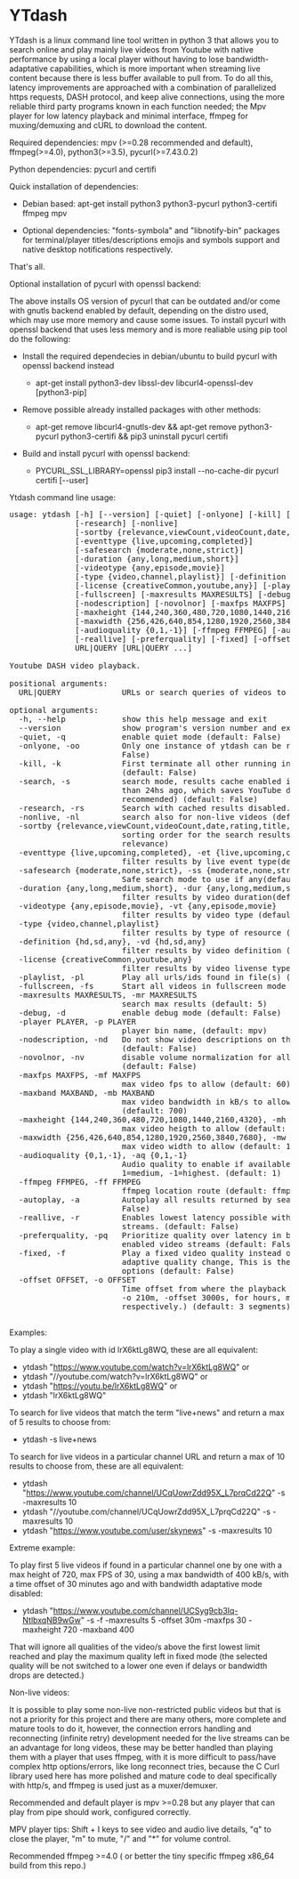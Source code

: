
# YTdash
YTdash is a linux command line tool written in python 3 that allows you to search online and play mainly live videos from Youtube with native performance by using a local player without having to lose bandwidth-adaptative capabilities, which is more important when streaming live content because there is less buffer available to pull from. To do all this, latency improvements are approached with a combination of parallelized https requests, DASH protocol, and keep alive connections, using the more reliable third party programs known in each function needed; the Mpv player for low latency playback and minimal interface, ffmpeg for muxing/demuxing and cURL to download the content.

Required dependencies: mpv (>=0.28 recommended and default), ffmpeg(>=4.0), python3(>=3.5), pycurl(>=7.43.0.2)

Python dependencies: pycurl and certifi

Quick installation of dependencies: 
- Debian based:
apt-get install python3 python3-pycurl python3-certifi ffmpeg mpv 

- Optional dependencies: "fonts-symbola" and "libnotify-bin" packages for terminal/player titles/descriptions emojis and symbols support and native desktop notifications respectively.

That's all.

Optional installation of pycurl with openssl backend:

The above installs OS version of pycurl that can be outdated and/or come with gnutls backend enabled by default, depending on the distro used, which may use more memory and cause some issues. To install pycurl with openssl backend that uses less memory and is more realiable using pip tool do the following:

- Install the required dependecies in debian/ubuntu to build pycurl with openssl backend instead 

  - apt-get install python3-dev libssl-dev libcurl4-openssl-dev [python3-pip]

- Remove possible already installed packages with other methods:

  - apt-get remove libcurl4-gnutls-dev && apt-get remove python3-pycurl python3-certifi && pip3 uninstall pycurl certifi
  
- Build and install pycurl with openssl backend:

  - PYCURL_SSL_LIBRARY=openssl pip3 install --no-cache-dir pycurl certifi [--user]

Ytdash command line usage: 
<pre>
usage: ytdash [-h] [--version] [-quiet] [-onlyone] [-kill] [-search]
              [-research] [-nonlive]
              [-sortby {relevance,viewCount,videoCount,date,rating,title,rating}]
              [-eventtype {live,upcoming,completed}]
              [-safesearch {moderate,none,strict}]
              [-duration {any,long,medium,short}]
              [-videotype {any,episode,movie}]
              [-type {video,channel,playlist}] [-definition {hd,sd,any}]
              [-license {creativeCommon,youtube,any}] [-playlist]
              [-fullscreen] [-maxresults MAXRESULTS] [-debug] [-player PLAYER]
              [-nodescription] [-novolnor] [-maxfps MAXFPS] [-maxband MAXBAND]
              [-maxheight {144,240,360,480,720,1080,1440,2160,4320}]
              [-maxwidth {256,426,640,854,1280,1920,2560,3840,7680}]
              [-audioquality {0,1,-1}] [-ffmpeg FFMPEG] [-autoplay]
              [-reallive] [-preferquality] [-fixed] [-offset OFFSET]
              URL|QUERY [URL|QUERY ...]

Youtube DASH video playback.

positional arguments:
  URL|QUERY             URLs or search queries of videos to play

optional arguments:
  -h, --help            show this help message and exit
  --version             show program's version number and exit
  -quiet, -q            enable quiet mode (default: False)
  -onlyone, -oo         Only one instance of ytdash can be running. (default:
                        False)
  -kill, -k             First terminate all other running instances of ytdash.
                        (default: False)
  -search, -s           search mode, results cache enabled if searched less
                        than 24hs ago, which saves YouTube daily quota,
                        recommended) (default: False)
  -research, -rs        Search with cached results disabled. (default: False)
  -nonlive, -nl         search also for non-live videos (default: False)
  -sortby {relevance,viewCount,videoCount,date,rating,title,rating}, -sb {relevance,viewCount,videoCount,date,rating,title,rating}
                        sorting order for the search results (default:
                        relevance)
  -eventtype {live,upcoming,completed}, -et {live,upcoming,completed}
                        filter results by live event type(default: live)
  -safesearch {moderate,none,strict}, -ss {moderate,none,strict}
                        Safe search mode to use if any(default: moderate)
  -duration {any,long,medium,short}, -dur {any,long,medium,short}
                        filter results by video duration(default: any)
  -videotype {any,episode,movie}, -vt {any,episode,movie}
                        filter results by video type (default: any)
  -type {video,channel,playlist}
                        filter results by type of resource (default: video)
  -definition {hd,sd,any}, -vd {hd,sd,any}
                        filter results by video definition (default: any)
  -license {creativeCommon,youtube,any}
                        filter results by video livense type (default: any)
  -playlist, -pl        Play all urls/ids found in file(s) (default: False)
  -fullscreen, -fs      Start all videos in fullscreen mode (default: False)
  -maxresults MAXRESULTS, -mr MAXRESULTS
                        search max results (default: 5)
  -debug, -d            enable debug mode (default: False)
  -player PLAYER, -p PLAYER
                        player bin name, (default: mpv)
  -nodescription, -nd   Do not show video descriptions on the terminal/player
                        (default: False)
  -novolnor, -nv        disable volume normalization for all videos (mpv).
                        (default: False)
  -maxfps MAXFPS, -mf MAXFPS
                        max video fps to allow (default: 60)
  -maxband MAXBAND, -mb MAXBAND
                        max video bandwidth in kB/s to allow when possible
                        (default: 700)
  -maxheight {144,240,360,480,720,1080,1440,2160,4320}, -mh {144,240,360,480,720,1080,1440,2160,4320}
                        max video heigth to allow (default: 768)
  -maxwidth {256,426,640,854,1280,1920,2560,3840,7680}, -mw {256,426,640,854,1280,1920,2560,3840,7680}
                        max video width to allow (default: 1360)
  -audioquality {0,1,-1}, -aq {0,1,-1}
                        Audio quality to enable if available, 0=lowest,
                        1=medium, -1=highest. (default: 1)
  -ffmpeg FFMPEG, -ff FFMPEG
                        ffmpeg location route (default: ffmpeg)
  -autoplay, -a         Autoplay all results returned by search mode (default:
                        False)
  -reallive, -r         Enables lowest latency possible with all types of live
                        streams. (default: False)
  -preferquality, -pq   Prioritize quality over latency in bandwidth-adaptive
                        enabled video streams (default: False)
  -fixed, -f            Play a fixed video quality instead of doing bandwidth
                        adaptive quality change, This is the max set from
                        options (default: False)
  -offset OFFSET, -o OFFSET
                        Time offset from where the playback start,(i.e: -o 2h,
                        -o 210m, -offset 3000s, for hours, minutes and seconds
                        respectively.) (default: 3 segments)

</pre>
Examples:

To play a single video with id lrX6ktLg8WQ, these are all equivalent:
- ytdash "https://www.youtube.com/watch?v=lrX6ktLg8WQ" or
- ytdash "//youtube.com/watch?v=lrX6ktLg8WQ" or
- ytdash "https://youtu.be/lrX6ktLg8WQ" or
- ytdash "lrX6ktLg8WQ"

To search for live videos that match the term "live+news" and return a max of 5 results to choose from:

- ytdash -s live+news

To search for live videos in a particular channel URL and return a max of 10 results to choose from, these are all equivalent:

- ytdash "https://www.youtube.com/channel/UCqUowrZdd95X_L7prqCd22Q" -s -maxresults 10
- ytdash "//youtube.com/channel/UCqUowrZdd95X_L7prqCd22Q" -s -maxresults 10
- ytdash "https://www.youtube.com/user/skynews" -s -maxresults 10

Extreme example:

To play first 5 live videos if found in a particular channel one by one with a max height of 720, max FPS of 30, using a max bandwidth of 400 kB/s, with a time offset of 30 minutes ago and with bandwidth adaptative mode disabled:

- ytdash "https://www.youtube.com/channel/UCSyg9cb3Iq-NtlbxqNB9wGw" -s -f -maxresults 5 -offset 30m -maxfps 30 -maxheight 720 -maxband 400

That will ignore all qualities of the video/s above the first lowest limit reached and play the maximum quality left in fixed mode (the selected quality will be not switched to a lower one even if delays or bandwidth drops are detected.)

Non-live videos:

It is possible to play some non-live non-restricted public videos but that is not a priority for this project and there are many others, more complete and mature tools to do it, however, the connection errors handling and reconnecting (infinite retry)  development needed for the live streams can be an advantage for long videos, these may be better handled than playing them  with a player that uses ffmpeg, with it is more difficult to pass/have complex http options/errors, like long reconnect tries, because the C Curl library used here has more polished and mature code to deal specifically with http/s, and ffmpeg is used just as a muxer/demuxer.

Recommended and default player is mpv >=0.28 but any player that can play from pipe should work, configured correctly.

MPV player tips: Shift + I keys to see video and audio live details, "q" to close the player, "m" to mute, "/" and "*" for volume control.

Recommended ffmpeg >=4.0 ( or better the tiny specific ffmpeg x86_64 build from this repo.)


